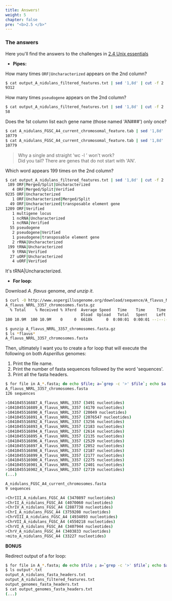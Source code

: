 ```yaml
---
title: Answers!
weight: 5
chapter: false
pre: "<b>2.5 </b>"
---
```


### The answers 

Here you'll find the answers to the challenges in [2.4 Unix essentials](./unix_essentials)  


+ **Pipes:**


How many times `ORF|Uncharacterized` appears on the 2nd column?

```bash
$ cat output_A_nidulans_filtered_features.txt | sed '1,8d' | cut -f 2 | grep -c 'ORF|Uncharacterized'
9312
```

How many times `pseudogene` appears on the 2nd column?

```bash
$ cat output_A_nidulans_filtered_features.txt | sed '1,8d' | cut -f 2 | grep -c 'pseudogene'
58
```

Does the 1st column list each gene name (those named 'AN###') only once?

```bash
$ cat A_nidulans_FGSC_A4_current_chromosomal_feature.tab | sed '1,8d' | cut -f 1 | grep 'AN' -c
10779
$ cat A_nidulans_FGSC_A4_current_chromosomal_feature.tab | sed '1,8d' | cut -f -1 | sort | uniq | grep 'AN' -c
10779
```

>Why a single and straight 'wc -l ' won't work?   
>Did you tail? There are genes that do not start with 'AN'.


Which word appears 199 times on the 2nd column?

```bash
$ cat output_A_nidulans_filtered_features.txt | sed '1,8d' | cut -f 2 | sort | uniq -c
 189 ORF|Merged/Split|Uncharacterized
   4 ORF|Merged/Split|Verified
9235 ORF|Uncharacterized
   1 ORF|Uncharacterized|Merged/Split
  49 ORF|Uncharacterized|transposable element gene
1209 ORF|Verified
   1 multigene locus
   1 ncRNA|Uncharacterized
   1 ncRNA|Verified
  55 pseudogene
   2 pseudogene|Verified
   1 pseudogene|transposable element gene
   2 rRNA|Uncharacterized
 199 tRNA|Uncharacterized
   9 tRNA|Verified
  27 uORF|Uncharacterized
   4 uORF|Verified
```

It's tRNA|Uncharacterized.



+ **For loop**:


Download *A. flavus* genome, *and unzip it*.

```bash
$ curl -O http://www.aspergillusgenome.org/download/sequence/A_flavus_NRRL_3357/current/A_flavus_NRRL_3357_chromosomes.fasta.gz
A_flavus_NRRL_3357_chromosomes.fasta.gz
  % Total    % Received % Xferd  Average Speed   Time    Time     Time  Current
                                 Dload  Upload   Total   Spent    Left  Speed
100 10.9M  100 10.9M    0     0  6618k      0  0:00:01  0:00:01 --:--:-- 6616k
```

```bash
$ gunzip A_flavus_NRRL_3357_chromosomes.fasta.gz
$ ls *flavus*
A_flavus_NRRL_3357_chromosomes.fasta
```

Then, ultimately I want you to create a for loop that will execute the following on both *Asperillus* genomes:  

1. Print the file name.  
2. Print the number of fasta sequences followed by the word 'sequences'.  
3. Print all the fasta headers.  

```bash
$ for file in A_*.fasta; do echo $file; a=`grep -c '>' $file`; echo $a sequences; echo ; grep '>' $file; echo; done
A_flavus_NRRL_3357_chromosomes.fasta
126 sequences

>1041045516887_A_flavus_NRRL_3357 (3491 nucleotides)
>1041045516889_A_flavus_NRRL_3357 (4170 nucleotides)
>1041045516890_A_flavus_NRRL_3357 (20049 nucleotides)
>1041045516891_A_flavus_NRRL_3357 (2076547 nucleotides)
>1041045516892_A_flavus_NRRL_3357 (3256 nucleotides)
>1041045516893_A_flavus_NRRL_3357 (2183 nucleotides)
>1041045516894_A_flavus_NRRL_3357 (2614 nucleotides)
>1041045516895_A_flavus_NRRL_3357 (2135 nucleotides)
>1041045516896_A_flavus_NRRL_3357 (2529 nucleotides)
>1041045516897_A_flavus_NRRL_3357 (2052 nucleotides)
>1041045516898_A_flavus_NRRL_3357 (2187 nucleotides)
>1041045516899_A_flavus_NRRL_3357 (2177 nucleotides)
>1041045516900_A_flavus_NRRL_3357 (2275 nucleotides)
>1041045516901_A_flavus_NRRL_3357 (2401 nucleotides)
>1041045516902_A_flavus_NRRL_3357 (2719 nucleotides)
(...) 

A_nidulans_FGSC_A4_current_chromosomes.fasta
9 sequences

>ChrIII_A_nidulans_FGSC_A4 (3470897 nucleotides)
>ChrII_A_nidulans_FGSC_A4 (4070060 nucleotides)
>ChrIV_A_nidulans_FGSC_A4 (2887738 nucleotides)
>ChrI_A_nidulans_FGSC_A4 (3759208 nucleotides)
>ChrVIII_A_nidulans_FGSC_A4 (4934093 nucleotides)
>ChrVII_A_nidulans_FGSC_A4 (4550218 nucleotides)
>ChrVI_A_nidulans_FGSC_A4 (3407944 nucleotides)
>ChrV_A_nidulans_FGSC_A4 (3403833 nucleotides)
>mito_A_nidulans_FGSC_A4 (33227 nucleotides)
```

**BONUS**

Redirect output of a for loop:

```bash
$ for file in A_*.fasta; do echo $file ; a=`grep -c '>' $file`; echo $a sequences; echo ; grep '>' $file; echo ; done > output_genomes_fasta_headers.txt
$ ls output*.txt
output_A_nidulans_fasta_headers.txt
output_A_nidulans_filtered_features.txt
output_genomes_fasta_headers.txt
$ cat output_genomes_fasta_headers.txt
(...)
```